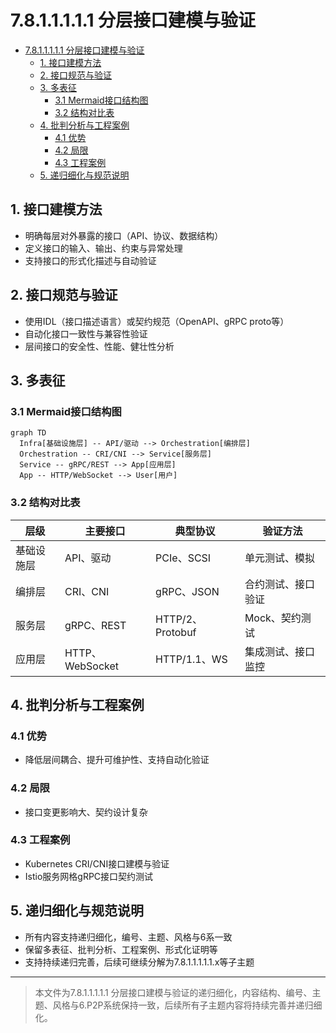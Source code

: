# 7.8.1.1.1.1.1 分层接口建模与验证

<!-- TOC START -->

- [7.8.1.1.1.1.1 分层接口建模与验证](#7811111-分层接口建模与验证)
  - [1. 接口建模方法](#1-接口建模方法)
  - [2. 接口规范与验证](#2-接口规范与验证)
  - [3. 多表征](#3-多表征)
    - [3.1 Mermaid接口结构图](#31-mermaid接口结构图)
    - [3.2 结构对比表](#32-结构对比表)
  - [4. 批判分析与工程案例](#4-批判分析与工程案例)
    - [4.1 优势](#41-优势)
    - [4.2 局限](#42-局限)
    - [4.3 工程案例](#43-工程案例)
  - [5. 递归细化与规范说明](#5-递归细化与规范说明)

<!-- TOC END -->

## 1. 接口建模方法

- 明确每层对外暴露的接口（API、协议、数据结构）
- 定义接口的输入、输出、约束与异常处理
- 支持接口的形式化描述与自动验证

## 2. 接口规范与验证

- 使用IDL（接口描述语言）或契约规范（OpenAPI、gRPC proto等）
- 自动化接口一致性与兼容性验证
- 层间接口的安全性、性能、健壮性分析

## 3. 多表征

### 3.1 Mermaid接口结构图

```mermaid
graph TD
  Infra[基础设施层] -- API/驱动 --> Orchestration[编排层]
  Orchestration -- CRI/CNI --> Service[服务层]
  Service -- gRPC/REST --> App[应用层]
  App -- HTTP/WebSocket --> User[用户]
```

### 3.2 结构对比表

| 层级 | 主要接口 | 典型协议 | 验证方法 |
|------|----------|----------|----------|
| 基础设施层 | API、驱动 | PCIe、SCSI | 单元测试、模拟 |
| 编排层 | CRI、CNI | gRPC、JSON | 合约测试、接口验证 |
| 服务层 | gRPC、REST | HTTP/2、Protobuf | Mock、契约测试 |
| 应用层 | HTTP、WebSocket | HTTP/1.1、WS | 集成测试、接口监控 |

## 4. 批判分析与工程案例

### 4.1 优势

- 降低层间耦合、提升可维护性、支持自动化验证

### 4.2 局限

- 接口变更影响大、契约设计复杂

### 4.3 工程案例

- Kubernetes CRI/CNI接口建模与验证
- Istio服务网格gRPC接口契约测试

## 5. 递归细化与规范说明

- 所有内容支持递归细化，编号、主题、风格与6系一致
- 保留多表征、批判分析、工程案例、形式化证明等
- 支持持续递归完善，后续可继续分解为7.8.1.1.1.1.1.x等子主题

---
> 本文件为7.8.1.1.1.1.1 分层接口建模与验证的递归细化，内容结构、编号、主题、风格与6.P2P系统保持一致，后续所有子主题内容将持续完善并递归细化。
